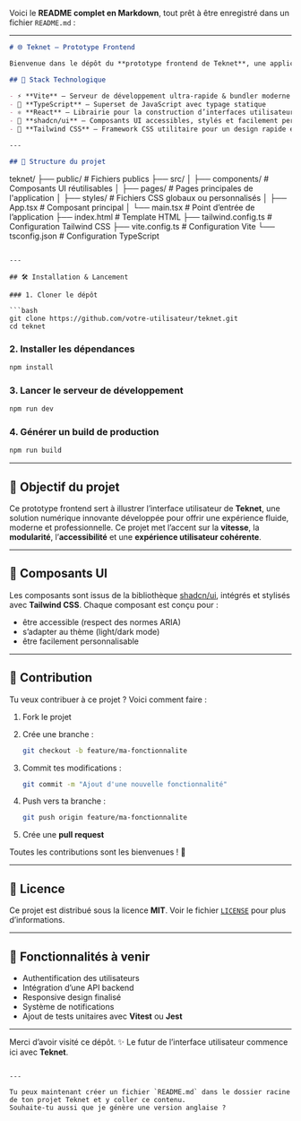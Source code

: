 Voici le **README complet en Markdown**, tout prêt à être enregistré dans un fichier `README.md` :

---

```markdown
# 🌐 Teknet — Prototype Frontend

Bienvenue dans le dépôt du **prototype frontend de Teknet**, une application web rapide, moderne et modulaire conçue avec les meilleures technologies de l'écosystème JavaScript/TypeScript.

## 🚀 Stack Technologique

- ⚡ **Vite** — Serveur de développement ultra-rapide & bundler moderne  
- 🧠 **TypeScript** — Superset de JavaScript avec typage statique  
- ⚛️ **React** — Librairie pour la construction d’interfaces utilisateur réactives  
- 🧩 **shadcn/ui** — Composants UI accessibles, stylés et facilement personnalisables  
- 🎨 **Tailwind CSS** — Framework CSS utilitaire pour un design rapide et responsive

---

## 📁 Structure du projet

```

teknet/
├── public/              # Fichiers publics
├── src/
│   ├── components/      # Composants UI réutilisables
│   ├── pages/           # Pages principales de l'application
│   ├── styles/          # Fichiers CSS globaux ou personnalisés
│   ├── App.tsx          # Composant principal
│   └── main.tsx         # Point d’entrée de l’application
├── index.html           # Template HTML
├── tailwind.config.ts   # Configuration Tailwind CSS
├── vite.config.ts       # Configuration Vite
└── tsconfig.json        # Configuration TypeScript

````

---

## 🛠️ Installation & Lancement

### 1. Cloner le dépôt

```bash
git clone https://github.com/votre-utilisateur/teknet.git
cd teknet
````

### 2. Installer les dépendances

```bash
npm install
```

### 3. Lancer le serveur de développement

```bash
npm run dev
```

### 4. Générer un build de production

```bash
npm run build
```

---

## 📌 Objectif du projet

Ce prototype frontend sert à illustrer l’interface utilisateur de **Teknet**, une solution numérique innovante développée pour offrir une expérience fluide, moderne et professionnelle.
Ce projet met l’accent sur la **vitesse**, la **modularité**, l’**accessibilité** et une **expérience utilisateur cohérente**.

---

## 🧱 Composants UI

Les composants sont issus de la bibliothèque [shadcn/ui](https://ui.shadcn.com), intégrés et stylisés avec **Tailwind CSS**.
Chaque composant est conçu pour :

* être accessible (respect des normes ARIA)
* s’adapter au thème (light/dark mode)
* être facilement personnalisable

---

## 🤝 Contribution

Tu veux contribuer à ce projet ? Voici comment faire :

1. Fork le projet
2. Crée une branche :

   ```bash
   git checkout -b feature/ma-fonctionnalite
   ```
3. Commit tes modifications :

   ```bash
   git commit -m "Ajout d'une nouvelle fonctionnalité"
   ```
4. Push vers ta branche :

   ```bash
   git push origin feature/ma-fonctionnalite
   ```
5. Crée une **pull request**

Toutes les contributions sont les bienvenues ! 🙌

---

## 📄 Licence

Ce projet est distribué sous la licence **MIT**.
Voir le fichier [`LICENSE`](./LICENSE) pour plus d’informations.

---

## 🧩 Fonctionnalités à venir

* Authentification des utilisateurs
* Intégration d’une API backend
* Responsive design finalisé
* Système de notifications
* Ajout de tests unitaires avec **Vitest** ou **Jest**

---


Merci d’avoir visité ce dépôt. ✨
Le futur de l’interface utilisateur commence ici avec **Teknet**.

```

---

Tu peux maintenant créer un fichier `README.md` dans le dossier racine de ton projet Teknet et y coller ce contenu.  
Souhaite-tu aussi que je génère une version anglaise ?
```
